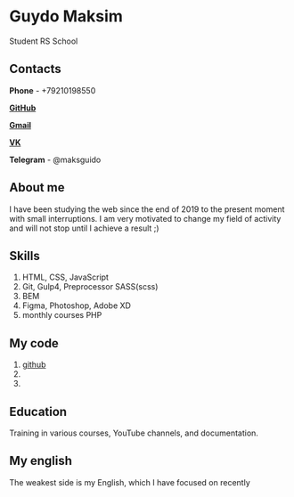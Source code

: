# Guydo Maksim
<p>Student RS School</p>


## Contacts
**Phone** - +79210198550

[**GitHub**](https://github.com/maksguido1987)

[**Gmail**](maksguido@gmail.com)

[**VK**](https://vk.com/id18061309)

**Telegram** - @maksguido

## About me
I have been studying the web since the end of 2019 to the present moment with small interruptions. I am very motivated to change my field of activity and will not stop until I achieve a result ;)


## Skills
1. HTML, CSS, JavaScript
1. Git, Gulp4, Preprocessor SASS(scss)
1. BEM
1. Figma, Photoshop, Adobe XD
1. monthly courses PHP


## My code
1. [github](https://github.com/maksguido1987)
1. 
1. 


## Education
Training in various courses, YouTube channels, and documentation.


## My english
The weakest side is my English, which I have focused on recently
